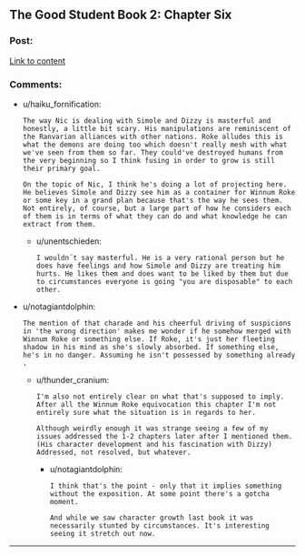 ## The Good Student Book 2: Chapter Six

### Post:

[Link to content](http://moodylit.com/the-good-student-table-of-contents/book-2-chapter-six)

### Comments:

- u/haiku_fornification:
  ```
  The way Nic is dealing with Simole and Dizzy is masterful and honestly, a little bit scary. His manipulations are reminiscent of the Ranvarian alliances with other nations. Roke alludes this is what the demons are doing too which doesn't really mesh with what we've seen from them so far. They could've destroyed humans from the very beginning so I think fusing in order to grow is still their primary goal.

  On the topic of Nic, I think he's doing a lot of projecting here. He believes Simole and Dizzy see him as a container for Winnum Roke or some key in a grand plan because that's the way he sees them. Not entirely, of course, but a large part of how he considers each of them is in terms of what they can do and what knowledge he can extract from them.
  ```

  - u/unentschieden:
    ```
    I wouldn´t say masterful. He is a very rational person but he does have feelings and how Simole and Dizzy are treating him hurts. He likes them and does want to be liked by them but due to circumstances everyone is going "you are disposable" to each other.
    ```

- u/notagiantdolphin:
  ```
  The mention of that charade and his cheerful driving of suspicions in 'the wrong direction' makes me wonder if he somehow merged with Winnum Roke or something else. If Roke, it's just her fleeting shadow in his mind as she's slowly absorbed. If something else, he's in no danger. Assuming he isn't possessed by something already .
  ```

  - u/thunder_cranium:
    ```
    I'm also not entirely clear on what that's supposed to imply. After all the Winnum Roke equivocation this chapter I'm not entirely sure what the situation is in regards to her.

    Although weirdly enough it was strange seeing a few of my issues addressed the 1-2 chapters later after I mentioned them. (His character development and his fascination with Dizzy) Addressed, not resolved, but whatever.
    ```

    - u/notagiantdolphin:
      ```
      I think that's the point - only that it implies something without the exposition. At some point there's a gotcha moment.

      And while we saw character growth last book it was necessarily stunted by circumstances. It's interesting seeing it stretch out now.
      ```

---

